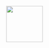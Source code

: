 <div id="header" align="center">
  <img src="https://github.com/romanizovtsev/{romanizovtsev}/iconq.jpg" width="100"/>
</div>
